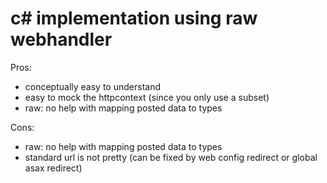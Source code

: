 # c# implementation using raw webhandler

Pros:
- conceptually easy to understand
- easy to mock the httpcontext (since you only use a subset)
- raw: no help with mapping posted data to types

Cons:
- raw: no help with mapping posted data to types
- standard url is not pretty (can be fixed by web config redirect or global asax redirect)
